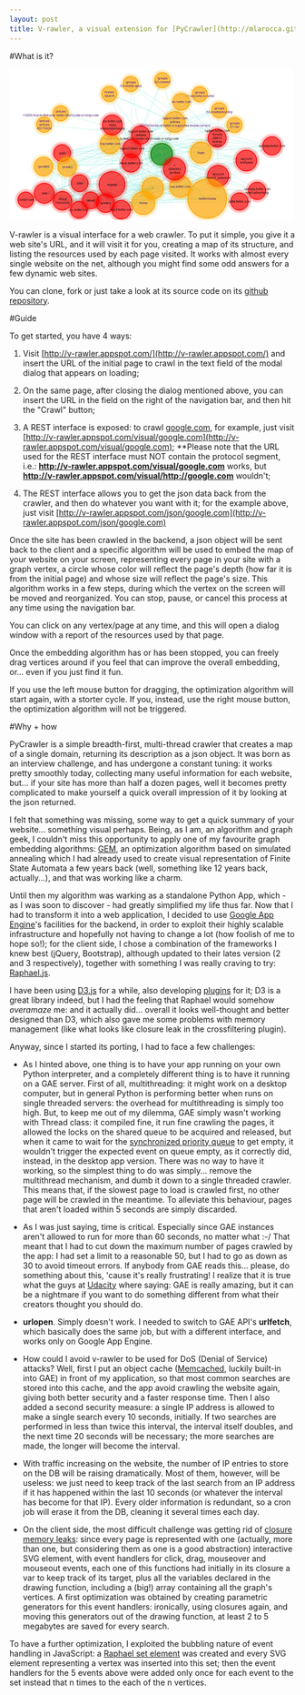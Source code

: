 ```yaml
---
layout: post
title: V-rawler, a visual extension for [PyCrawler](http://mlarocca.github.io/07-16-2013/pycrawler.html)
---
```


#What is it?

![Vrawler](../images/vrawler.jpg)

V-rawler is a visual interface for a web crawler. 
To put it simple, you give it a web site's URL, and it will visit it for you, creating a map of its structure, and listing the resources used by each page visited.
It works with almost every single website on the net, although you might find some odd answers for a few dynamic web sites.

You can clone, fork or just take a look at its source code on its [github repository](https://github.com/mlarocca/V-rawler).

#Guide

To get started, you have 4 ways:

1. Visit [http://v-rawler.appspot.com/](http://v-rawler.appspot.com/) and insert the URL of the initial page to crawl in the text field of the modal dialog that appears on loading;

2. On the same page, after closing the dialog mentioned above, you can insert the URL in the field on the right of the navigation bar, and then hit the "Crawl" button;

3. A REST interface is exposed: to crawl [google.com](google.com), for example, just visit [http://v-rawler.appspot.com/visual/google.com](http://v-rawler.appspot.com/visual/google.com); **Please note that the URL used for the REST interface must NOT contain the protocol segment, i.e.: __http://v-rawler.appspot.com/visual/google.com__ works, but __http://v-rawler.appspot.com/visual/http://google.com__ wouldn't;

4. The REST interface allows you to get the json data back from the crawler, and then do whatever you want with it; for the example above, just visit [http://v-rawler.appspot.com/json/google.com](http://v-rawler.appspot.com/json/google.com)

Once the site has been crawled in the backend, a json object will be sent back to the client and a specific algorithm will be used to embed the map of your website on your screen, representing every page in your site with a graph vertex, a circle whose color will reflect the page's depth (how far it is from the initial page) and whose size will reflect the page's size. This algorithm works in a few steps, during which the vertex on the screen will be moved and reorganized. You can stop, pause, or cancel this process at any time using the navigation bar.

You can click on any vertex/page at any time, and this will open a dialog window with a report of the resources used by that page.

Once the embedding algorithm has or has been stopped, you can freely drag vertices around if you feel that can improve the overall embedding, or... even if you just find it fun.

If you use the left mouse button for dragging, the optimization algorithm will start again, with a storter cycle. If you, instead, use the right mouse button, the optimization algorithm will not be triggered.

#Why + how

PyCrawler is a simple breadth-first, multi-thread crawler that creates a map of a single domain, returning its description as a json object.
It was born as an interview challenge, and has undergone a constant tuning: it works pretty smoothly today, collecting many useful information for each website, but... if your site has more than half a dozen pages, well it becomes pretty complicated to make yourself a quick overall impression of it by looking at the json returned.

I felt that something was missing, some way to get a quick summary of your website... something visual perhaps. Being, as I am, an algorithm and graph geek, I couldn't miss this opportunity to apply one of my favourite graph embedding algorithms: [GEM](http://link.springer.com/chapter/10.1007/3-540-58950-3_393), an optimization algorithm based on simulated annealing which I had already used to create visual representation of Finite State Automata a few years back (well, something like 12 years back, actually...), and that was working like a charm.

Until then my algorithm was warking as a standalone Python App, which - as I was soon to discover - had greatly simplified my life thus far. Now that I had to transform it into a web application, I decided to use [Google App Engine](https://developers.google.com/appengine/)'s facilities for the backend, in order to exploit their highly scalable infrastructure and hopefully not having to change a lot (how foolish of me to hope so!); for the client side, I chose a combination of the frameworks I knew best (jQuery, Bootstrap), although updated to their lates version (2 and 3 respectively), together with something I was really craving to try: [Raphael.js](http://raphaeljs.com/).

I have been using [D3.js](http://d3js.org/) for a while, also developing [plugins](http://mlarocca.github.io/12-28-2012/Dynamic-Charts.html) for it; D3 is a great library indeed, but I had the feeling that Raphael would somehow _overamaze_ me: and it actually did... overall it looks well-thought and better designed than D3, which also gave me some problems with memory management (like what looks like closure leak in the crossfiltering plugin).

Anyway, since I started its porting, I had to face a few challenges:

* As I hinted above, one thing is to have your app running on your own Python interpreter, and a completely different thing is to have it running on a GAE server. First of all, multithreading: it might work on a desktop computer, but in general Python is performing better when runs on single threaded servers: the overhead for multithreading is simply too high.
But, to keep me out of my dilemma, GAE simply wasn't working with Thread class: it compiled fine, it run fine crawling the pages, it allowed the locks on the shared queue to be acquired and released, but when it came to wait for the [synchronized priority queue](http://docs.python.org/2/library/queue.html) to get empty, it wouldn't trigger the expected event on queue empty, as it correctly did, instead, in the desktop app version. There was no way to have it working, so the simplest thing to do was simply... remove the multithread mechanism, and dumb it down to a single threaded crawler. This means that, if the slowest page to load is crawled first, no other page will be crawled in the meantime. To alleviate this behaviour, pages that aren't loaded within 5 seconds are simply discarded.

* As I was just saying, time is critical. Especially since GAE instances aren't allowed to run for more than 60 seconds, no matter what :-/ That meant that I had to cut down the maximum number of pages crawled by the app: I had set a limit to a reasonable 50, but I had to go as down as 30 to avoid timeout errors. If anybody from GAE reads this... please, do something about this, 'cause it's really frustrating! I realize that it is true what the guys at [Udacity](https://www.udacity.com/) where saying: GAE is really amazing, but it can be a nightmare if you want to do something different from what their creators thought you should do.

* **urlopen**. Simply doesn't work. I needed to switch to GAE API's **urlfetch**, which basically does the same job, but with a different interface, and works only on Google App Engine.

* How could I avoid v-rawler to be used for DoS (Denial of Service) attacks? Well, first I put an object cache ([Memcached](http://memcached.org/), luckily built-in into GAE) in front of my application, so that most common searches are stored into this cache, and the app avoid crawling the website again, giving both better security and a faster response time.
Then I also added a second security measure: a single IP address is allowed to make a single search every 10 seconds, initially. If two searches are performed in less than twice this interval, the interval itself doubles, and the next time 20 seconds will be necessary; the more searches are made, the longer will become the interval.

* With traffic increasing on the website, the number of IP entries to store on the DB will be raising dramatically. Most of them, however, will be useless: we just need to keep track of the last search from an IP address if it has happened within the last 10 seconds (or whatever the interval has become for that IP). Every older information is redundant, so a cron job will erase it from the DB, cleaning it several times each day.

* On the client side, the most difficult challenge was getting rid of [closure memory leaks](http://www.ibm.com/developerworks/library/wa-memleak/): since every page is represented with one (actually, more than one, but considering them as one is a good abstraction) interactive SVG element, with event handlers for click, drag, mouseover and mouseout events, each one of this functions had initially in its closure a var to keep track of its target, plus all the variables declared in the drawing function, including a (big!) array containing all the graph's vertices.
A first optimization was obtained by creating parametric generators for this event handlers: ironically, using closures again, and moving this generators out of the drawing function, at least 2 to 5 megabytes are saved for every search.

To have a further optimization, I exploited the bubbling nature of event handling in JavaScript: a [Raphael set element](http://raphaeljs.com/reference.html#Paper.set) was created and every SVG element representing a vertex was inserted into this set; then the event handlers for the 5 events above were added only once for each event to the set instead that n times to the each of the n vertices.